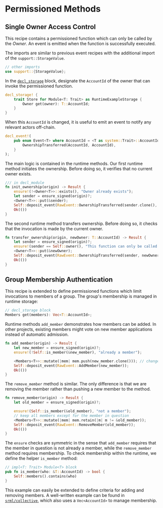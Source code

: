 # Permissioned Methods

## Single Owner Access Control

This recipe contains a permissioned function which can only be called by the *Owner*. An event is emitted when the function is successfully executed.

The imports are similar to previous event recipes with the additional import of the `support::StorageValue`.
```rust
// other imports
use support::{StorageValue};
```

In the [`decl_storage`](https://crates.parity.io/srml_support_procedural/macro.decl_storage.html) block, designate the `AccountId` of the owner that can invoke the permissioned function.

```rust
decl_storage! {
	trait Store for Module<T: Trait> as RuntimeExampleStorage {
		Owner get(owner): T::AccountId;
    }
}
```

When this `AccountId` is changed, it is useful to emit an event to notify any relevant actors off-chain.

```rust
decl_event!(
	pub enum Event<T> where AccountId = <T as system::Trait>::AccountId {
		OwnershipTransferred(AccountId, AccountId),
	}
);
```

The main logic is contained in the runtime methods. Our first runtime method initiates the ownership. Before doing so, it verifies that no current owner exists.

```rust
/// in decl_module
fn init_ownership(origin) -> Result {
    ensure!(!<Owner<T>>::exists(), "Owner already exists");
    let sender = ensure_signed(origin)?;
    <Owner<T>>::put(&sender);
    Self::deposit_event(RawEvent::OwnershipTransferred(sender.clone(), sender));
    Ok(())
}
```


The second runtime method transfers ownership. Before doing so, it checks that the invocation is made by the current owner.
```rust
fn transfer_ownership(origin, newOwner: T::AccountId) -> Result {
    let sender = ensure_signed(origin)?;
    ensure!(sender == Self::owner(), "This function can only be called by the owner");
    <Owner<T>>::put(&newOwner);
    Self::deposit_event(RawEvent::OwnershipTransferred(sender, newOwner));
    Ok(())
}
```

## Group Membership Authentication

This recipe is extended to define permissioned functions which limit invocations to members of a group. The group's membership is managed in runtime storage:

```rust
// decl_storage block
Members get(members): Vec<T::AccountId>;
```

Runtime methods `add_member` demonstrates how members can be added. In other projects, existing members might vote on new member applications instead of automatic admission.

```rust
fn add_member(origin) -> Result {
    let new_member = ensure_signed(origin)?;
    ensure!(!Self::is_member(&new_member), "already a member");

    <Members<T>>::mutate(|mem| mem.push(new_member.clone())); // change to append after 3071 merged
    Self::deposit_event(RawEvent::AddMember(new_member));
    Ok(())
}
```

The `remove_member` method is similar. The only difference is that we are removing the member rather than pushing a new member to the method.

```rust
fn remove_member(origin) -> Result {
    let old_member = ensure_signed(origin)?;

    ensure!(Self::is_member(&old_member), "not a member");
    // keep all members except for the member in question
    <Members<T>>::mutate(|mem| mem.retain(|m| m != &old_member));
    Self::deposit_event(RawEvent::RemoveMember(old_member));
    Ok(())
}
```

The `ensure` checks are symmetric in the sense that `add_member` requires that the member in question is not already a member, while the `remove_member` method requires membership. To check membership within the runtime, we define the helper `is_member` method:

```rust
// impl<T: Trait> Module<T> block
pub fn is_member(who: &T::AccountId) -> bool {
    Self::members().contains(who)
}
```

This example can easily be extended to define criteria for adding and removing members. A well-written example can be found in [`srml/collective`](https://github.com/paritytech/substrate/blob/master/srml/collective/src/lib.rs), which also uses a `Vec<AccountId>` to manage membership.
